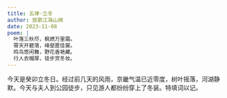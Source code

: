 ```yaml
---
title: 五律·立冬
author: 放歌江海山阙
date: 2023-11-08
poem: |
  叶落三秋尽，枫燃万里霜。
  霄天开碧落，峰壑匿佳裳。
  鸣鸟悠闲舞，野花香艳藏。
  行人衣帽厚，徒步赏冬妆。
---
```


今天是癸卯立冬日。经过前几天的风雨，京畿气温已近零度，树叶摇落，河湖静默。今天与夫人到公园徒步，只见游人都纷纷穿上了冬装。特填词以记。
